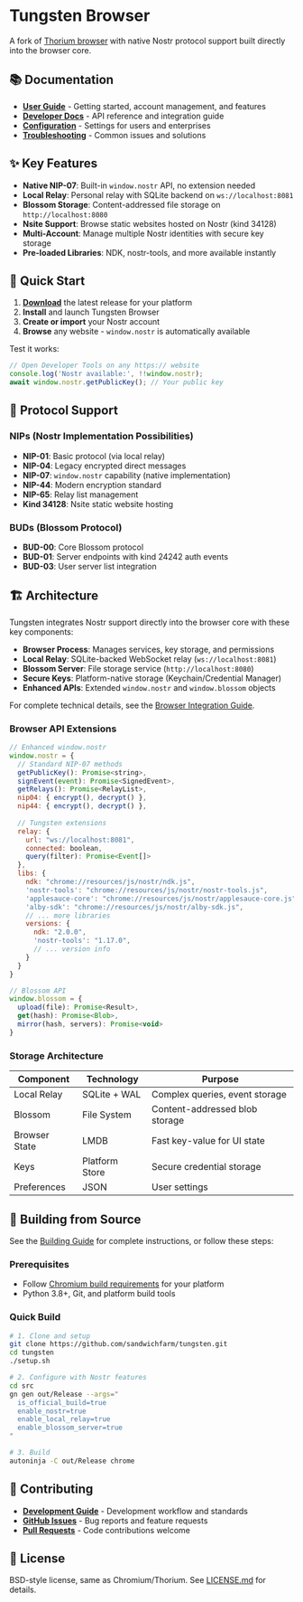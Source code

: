 # Tungsten Browser

A fork of [Thorium browser](https://github.com/Alex313031/thorium) with native Nostr protocol support built directly into the browser core.

## 📚 Documentation

- **[User Guide](docs/user-guide/README.md)** - Getting started, account management, and features
- **[Developer Docs](docs/developer/README.md)** - API reference and integration guide  
- **[Configuration](docs/configuration/README.md)** - Settings for users and enterprises
- **[Troubleshooting](docs/troubleshooting/README.md)** - Common issues and solutions

## ✨ Key Features

- **Native NIP-07**: Built-in `window.nostr` API, no extension needed
- **Local Relay**: Personal relay with SQLite backend on `ws://localhost:8081`
- **Blossom Storage**: Content-addressed file storage on `http://localhost:8080`
- **Nsite Support**: Browse static websites hosted on Nostr (kind 34128)
- **Multi-Account**: Manage multiple Nostr identities with secure key storage
- **Pre-loaded Libraries**: NDK, nostr-tools, and more available instantly

## 🚀 Quick Start

1. **[Download](https://github.com/sandwichfarm/tungsten/releases)** the latest release for your platform
2. **Install** and launch Tungsten Browser
3. **Create or import** your Nostr account
4. **Browse** any website - `window.nostr` is automatically available

Test it works:
```javascript
// Open Developer Tools on any https:// website
console.log('Nostr available:', !!window.nostr);
await window.nostr.getPublicKey(); // Your public key
```

## 🔧 Protocol Support

### NIPs (Nostr Implementation Possibilities)
- **NIP-01**: Basic protocol (via local relay)
- **NIP-04**: Legacy encrypted direct messages  
- **NIP-07**: `window.nostr` capability (native implementation)
- **NIP-44**: Modern encryption standard
- **NIP-65**: Relay list management
- **Kind 34128**: Nsite static website hosting

### BUDs (Blossom Protocol)
- **BUD-00**: Core Blossom protocol
- **BUD-01**: Server endpoints with kind 24242 auth events
- **BUD-03**: User server list integration

## 🏗️ Architecture

Tungsten integrates Nostr support directly into the browser core with these key components:

- **Browser Process**: Manages services, key storage, and permissions
- **Local Relay**: SQLite-backed WebSocket relay (`ws://localhost:8081`)
- **Blossom Server**: File storage service (`http://localhost:8080`) 
- **Secure Keys**: Platform-native storage (Keychain/Credential Manager)
- **Enhanced APIs**: Extended `window.nostr` and `window.blossom` objects

For complete technical details, see the [Browser Integration Guide](memory/reference/Browser_Integration_Details.md).

### Browser API Extensions

```javascript
// Enhanced window.nostr
window.nostr = {
  // Standard NIP-07 methods
  getPublicKey(): Promise<string>,
  signEvent(event): Promise<SignedEvent>,
  getRelays(): Promise<RelayList>,
  nip04: { encrypt(), decrypt() },
  nip44: { encrypt(), decrypt() },
  
  // Tungsten extensions
  relay: {
    url: "ws://localhost:8081",
    connected: boolean,
    query(filter): Promise<Event[]>
  },
  libs: {
    ndk: "chrome://resources/js/nostr/ndk.js",
    'nostr-tools': "chrome://resources/js/nostr/nostr-tools.js",
    'applesauce-core': "chrome://resources/js/nostr/applesauce-core.js",
    'alby-sdk': "chrome://resources/js/nostr/alby-sdk.js",
    // ... more libraries
    versions: {
      ndk: "2.0.0",
      'nostr-tools': "1.17.0",
      // ... version info
    }
  }
}

// Blossom API
window.blossom = {
  upload(file): Promise<Result>,
  get(hash): Promise<Blob>,
  mirror(hash, servers): Promise<void>
}
```

### Storage Architecture

| Component | Technology | Purpose |
|-----------|------------|---------|
| Local Relay | SQLite + WAL | Complex queries, event storage |
| Blossom | File System | Content-addressed blob storage |
| Browser State | LMDB | Fast key-value for UI state |
| Keys | Platform Store | Secure credential storage |
| Preferences | JSON | User settings |

## 🔧 Building from Source

See the [Building Guide](docs/BUILDING.md) for complete instructions, or follow these steps:

### Prerequisites
- Follow [Chromium build requirements](https://chromium.googlesource.com/chromium/src/+/main/docs/get_the_code.md) for your platform
- Python 3.8+, Git, and platform build tools

### Quick Build
```bash
# 1. Clone and setup
git clone https://github.com/sandwichfarm/tungsten.git
cd tungsten
./setup.sh

# 2. Configure with Nostr features
cd src
gn gen out/Release --args="
  is_official_build=true 
  enable_nostr=true 
  enable_local_relay=true 
  enable_blossom_server=true
"

# 3. Build
autoninja -C out/Release chrome
```

## 🤝 Contributing

- **[Development Guide](CLAUDE.md)** - Development workflow and standards
- **[GitHub Issues](https://github.com/sandwichfarm/tungsten/issues)** - Bug reports and feature requests
- **[Pull Requests](https://github.com/sandwichfarm/tungsten/pulls)** - Code contributions welcome

## 📄 License

BSD-style license, same as Chromium/Thorium. See [LICENSE.md](LICENSE.md) for details.